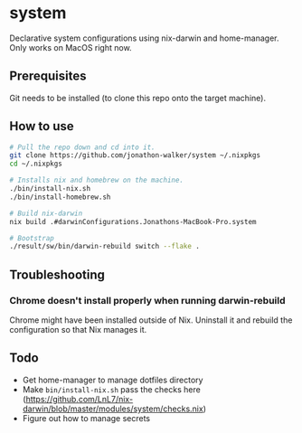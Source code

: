 # system
Declarative system configurations using nix-darwin and home-manager. Only works on MacOS right now.

## Prerequisites
Git needs to be installed (to clone this repo onto the target machine).

## How to use
```bash
# Pull the repo down and cd into it.
git clone https://github.com/jonathon-walker/system ~/.nixpkgs
cd ~/.nixpkgs

# Installs nix and homebrew on the machine.
./bin/install-nix.sh
./bin/install-homebrew.sh

# Build nix-darwin
nix build .#darwinConfigurations.Jonathons-MacBook-Pro.system

# Bootstrap
./result/sw/bin/darwin-rebuild switch --flake .
```

## Troubleshooting

### Chrome doesn't install properly when running darwin-rebuild
Chrome might have been installed outside of Nix. Uninstall it and rebuild the configuration so that Nix manages it.

## Todo
- Get home-manager to manage dotfiles directory
- Make `bin/install-nix.sh` pass the checks here (https://github.com/LnL7/nix-darwin/blob/master/modules/system/checks.nix)
- Figure out how to manage secrets